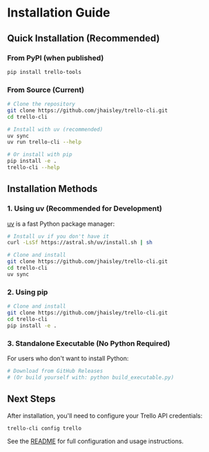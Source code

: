 # Installation Guide

## Quick Installation (Recommended)

### From PyPI (when published)

```bash
pip install trello-tools
```

### From Source (Current)
```bash
# Clone the repository
git clone https://github.com/jhaisley/trello-cli.git
cd trello-cli

# Install with uv (recommended)
uv sync
uv run trello-cli --help

# Or install with pip
pip install -e .
trello-cli --help
```

## Installation Methods

### 1. Using uv (Recommended for Development)

[uv](https://github.com/astral-sh/uv) is a fast Python package manager:

```bash
# Install uv if you don't have it
curl -LsSf https://astral.sh/uv/install.sh | sh

# Clone and install
git clone https://github.com/jhaisley/trello-cli.git
cd trello-cli
uv sync
```

### 2. Using pip

```bash
# Clone and install
git clone https://github.com/jhaisley/trello-cli.git
cd trello-cli
pip install -e .
```

### 3. Standalone Executable (No Python Required)

For users who don't want to install Python:

```bash
# Download from GitHub Releases
# (Or build yourself with: python build_executable.py)
```

## Next Steps

After installation, you'll need to configure your Trello API credentials:

```bash
trello-cli config trello
```

See the [README](README.md) for full configuration and usage instructions.
